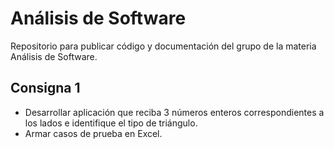 # Análisis de Software
Repositorio para publicar código y documentación del grupo de la materia Análisis de Software.

## Consigna 1
  - Desarrollar aplicación que reciba 3 números enteros correspondientes a los lados e identifique el tipo de triángulo.
  - Armar casos de prueba en Excel.
